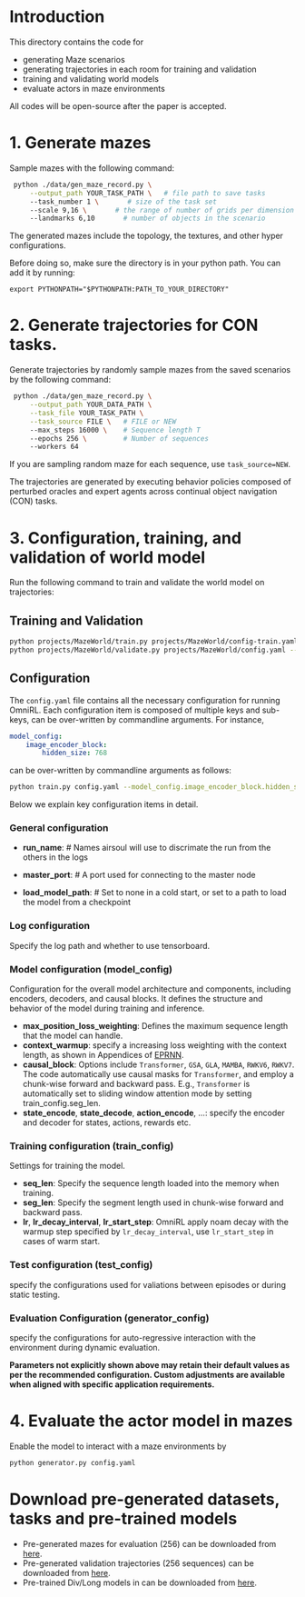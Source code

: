 # Introduction
This directory contains the code for
- generating Maze scenarios 
- generating trajectories in each room for training and validation
- training and validating world models
- evaluate actors in maze environments

All codes will be open-source after the paper is accepted.

# 1. Generate mazes

Sample mazes with the following command:

```bash
 python ./data/gen_maze_record.py \
	 --output_path YOUR_TASK_PATH \   # file path to save tasks
	 --task_number 1 \       # size of the task set
	 --scale 9,16 \       # the range of number of grids per dimension
	 --landmarks 6,10       # number of objects in the scenario
```

The generated mazes include the topology, the textures, and other hyper configurations.

Before doing so, make sure the directory is in your python path. You can add it by running:
```
export PYTHONPATH="$PYTHONPATH:PATH_TO_YOUR_DIRECTORY"
```

# 2. Generate trajectories for CON tasks.

Generate trajectories by randomly sample mazes from the saved scenarios by the following command:

```bash
 python ./data/gen_maze_record.py \
	 --output_path YOUR_DATA_PATH \
	 --task_file YOUR_TASK_PATH \
	 --task_source FILE \   # FILE or NEW
	 --max_steps 16000 \    # Sequence length T
	 --epochs 256 \         # Number of sequences
	 --workers 64
```

If you are sampling random maze for each sequence, use `task_source=NEW`.

The trajectories are generated by executing behavior policies composed of perturbed oracles and expert agents across continual object navigation (CON) tasks.

# 3. Configuration, training, and validation of world model

Run the following command to train and validate the world model on trajectories:
## Training and Validation
```bash
python projects/MazeWorld/train.py projects/MazeWorld/config-train.yaml --configs key1=value1 key2=value2 ...
python projects/MazeWorld/validate.py projects/MazeWorld/config.yaml --configs key1=value1 key2=value2 ...
```

## Configuration

The `config.yaml` file contains all the necessary configuration for running OmniRL. Each configuration item is composed of multiple keys and sub-keys, can be over-written by commandline arguments. For instance, 
```yaml
model_config:
    image_encoder_block:
        hidden_size: 768
```
can be over-written by commandline arguments as follows:
```bash
python train.py config.yaml --model_config.image_encoder_block.hidden_size=1024
```
Below we explain key configuration items in detail.

### General configuration

- **run_name**:  # Names airsoul will use to discrimate the run from the others in the logs

- **master_port**: # A port used for connecting to the master node

- **load_model_path**: # Set to none in a cold start, or set to a path to load the model from a checkpoint

### Log configuration

Specify the log path and whether to use tensorboard.

### Model configuration (model_config)

Configuration for the overall model architecture and components, including encoders, decoders, and causal blocks. It defines the structure and behavior of the model during training and inference.

- **max_position_loss_weighting**: Defines the maximum sequence length that the model can handle.
- **context_warmup**: specify a increasing loss weighting with the context length, as shown in Appendices of [EPRNN](https://arxiv.org/pdf/2109.03554).
- **causal_block**:  Options include `Transformer`, `GSA`, `GLA`, `MAMBA`, `RWKV6`, `RWKV7`. The code automatically use causal masks for `Transformer`, and employ a chunk-wise forward and backward pass. E.g., `Transformer` is automatically set to sliding window attention mode by setting train_config.seg_len.
- **state_encode**, **state_decode**, **action_encode**, ...: specify the encoder and decoder for states, actions, rewards etc.

### Training configuration (train_config)

Settings for training the model.

- **seq_len**: Specify the sequence length loaded into the memory when training.
- **seg_len**: Specify the segment length used in chunk-wise forward and backward pass.
- **lr**, **lr_decay_interval**, **lr_start_step**: OmniRL apply noam decay with the warmup step specified by `lr_decay_interval`, use `lr_start_step` in cases of warm start.

### Test configuration (test_config)

specify the configurations used for valiations between episodes or during static testing.

### Evaluation Configuration (generator_config)

specify the configurations for auto-regressive interaction with the environment during dynamic evaluation.

**Parameters not explicitly shown above may retain their default values as per the recommended configuration. Custom adjustments are available when aligned with specific application requirements.**

# 4. Evaluate the actor model in mazes

Enable the model to interact with a maze environments by 

```bash
python generator.py config.yaml
```

# Download pre-generated datasets, tasks and pre-trained models

- Pre-generated mazes for evaluation (256) can be downloaded from [here]().
- Pre-generated validation trajectories (256 sequences) can be downloaded from [here]().
- Pre-trained Div/Long models in can be downloaded from [here](https://www.kaggle.com/models/zhongyuxuan/icsl_maze_div-long).

